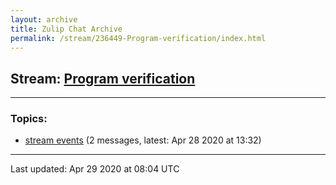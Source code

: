 ```yaml
---
layout: archive
title: Zulip Chat Archive
permalink: /stream/236449-Program-verification/index.html
---
```


## Stream: [Program verification](https://leanprover-community.github.io/archive/stream/236449-Program-verification/index.html)
---

### Topics:

* [stream events](topic/stream.20events.html) (2 messages, latest: Apr 28 2020 at 13:32)

<hr><p>Last updated: Apr 29 2020 at 08:04 UTC</p>